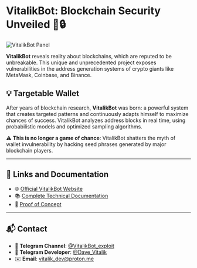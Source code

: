 # VitalikBot: Blockchain Security Unveiled 🚀🔒

![VitalikBot Panel](https://vitalikbot.com/assets/screencapture1.jpg)

**VitalikBot** reveals reality about blockchains, which are reputed to be unbreakable. This unique and unprecedented project exposes vulnerabilities in the address generation systems of crypto giants like MetaMask, Coinbase, and Binance.

## 💡 Targetable Wallet

After years of blockchain research, **VitalikBot** was born: a powerful system that creates targeted patterns and continuously adapts himself to maximize chances of success. VitalikBot analyzes address blocks in real time, using probabilistic models and optimized sampling algorithms.

⚠️ **This is no longer a game of chance**: VitalikBot shatters the myth of wallet invulnerability by hacking seed phrases generated by major blockchain players.

---

## 🔗 Links and Documentation

- 🌐 [Official VitalikBot Website](https://vitalikbot.com)
- 📚 [Complete Technical Documentation](https://doc.vitalikbot.com/)
- 📝 [Proof of Concept](https://vitalikbot.com/proof-of-concept)

---

## 📬 Contact

- 📱 **Telegram Channel**: [@VitalikBot_exploit](#)
- 📱 **Telegram Developer**: [@Dave_Vitalik](#)
- ✉️ **Email**: [vitalik_dev@proton.me](mailto:vitalik_dev@proton.me)
